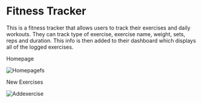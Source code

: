 # Fitness Tracker 

This is a fitness tracker that allows users to track their exercises and daily workouts. They can track type of exercise, exercise name, weight, sets, reps and duration. This info is then added to their dashboard which displays all of the logged exercises. 

Homepage

![Homepagefs](https://user-images.githubusercontent.com/79679121/130888940-840f421f-31b0-4037-b734-9b73410bb3c9.JPG)


New Exercises

![Addexercise](https://user-images.githubusercontent.com/79679121/130888952-5f8f7b3b-f81d-4dd6-8351-e7c364939df2.JPG)


